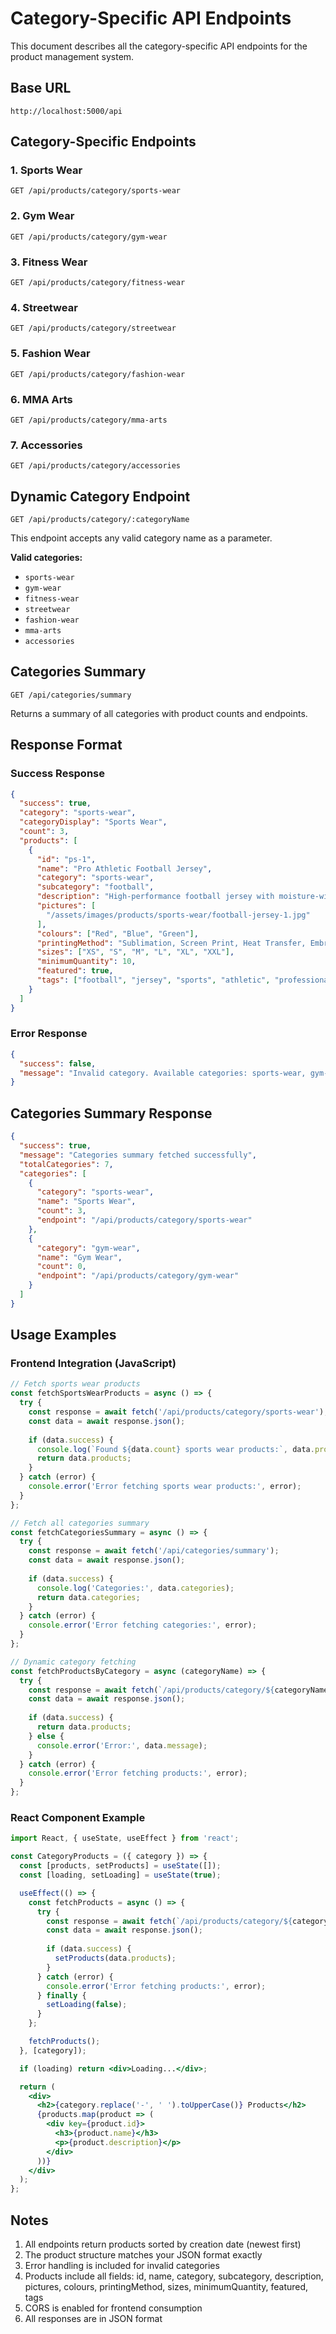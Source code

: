# Category-Specific API Endpoints

This document describes all the category-specific API endpoints for the product management system.

## Base URL
```
http://localhost:5000/api
```

## Category-Specific Endpoints

### 1. Sports Wear
```http
GET /api/products/category/sports-wear
```

### 2. Gym Wear
```http
GET /api/products/category/gym-wear
```

### 3. Fitness Wear
```http
GET /api/products/category/fitness-wear
```

### 4. Streetwear
```http
GET /api/products/category/streetwear
```

### 5. Fashion Wear
```http
GET /api/products/category/fashion-wear
```

### 6. MMA Arts
```http
GET /api/products/category/mma-arts
```

### 7. Accessories
```http
GET /api/products/category/accessories
```

## Dynamic Category Endpoint
```http
GET /api/products/category/:categoryName
```

This endpoint accepts any valid category name as a parameter.

**Valid categories:**
- `sports-wear`
- `gym-wear`
- `fitness-wear`
- `streetwear`
- `fashion-wear`
- `mma-arts`
- `accessories`

## Categories Summary
```http
GET /api/categories/summary
```

Returns a summary of all categories with product counts and endpoints.

## Response Format

### Success Response
```json
{
  "success": true,
  "category": "sports-wear",
  "categoryDisplay": "Sports Wear",
  "count": 3,
  "products": [
    {
      "id": "ps-1",
      "name": "Pro Athletic Football Jersey",
      "category": "sports-wear",
      "subcategory": "football",
      "description": "High-performance football jersey with moisture-wicking technology...",
      "pictures": [
        "/assets/images/products/sports-wear/football-jersey-1.jpg"
      ],
      "colours": ["Red", "Blue", "Green"],
      "printingMethod": "Sublimation, Screen Print, Heat Transfer, Embroidery",
      "sizes": ["XS", "S", "M", "L", "XL", "XXL"],
      "minimumQuantity": 10,
      "featured": true,
      "tags": ["football", "jersey", "sports", "athletic", "professional"]
    }
  ]
}
```

### Error Response
```json
{
  "success": false,
  "message": "Invalid category. Available categories: sports-wear, gym-wear, fitness-wear, streetwear, fashion-wear, mma-arts, accessories"
}
```

## Categories Summary Response
```json
{
  "success": true,
  "message": "Categories summary fetched successfully",
  "totalCategories": 7,
  "categories": [
    {
      "category": "sports-wear",
      "name": "Sports Wear",
      "count": 3,
      "endpoint": "/api/products/category/sports-wear"
    },
    {
      "category": "gym-wear",
      "name": "Gym Wear",
      "count": 0,
      "endpoint": "/api/products/category/gym-wear"
    }
  ]
}
```

## Usage Examples

### Frontend Integration (JavaScript)
```javascript
// Fetch sports wear products
const fetchSportsWearProducts = async () => {
  try {
    const response = await fetch('/api/products/category/sports-wear');
    const data = await response.json();
    
    if (data.success) {
      console.log(`Found ${data.count} sports wear products:`, data.products);
      return data.products;
    }
  } catch (error) {
    console.error('Error fetching sports wear products:', error);
  }
};

// Fetch all categories summary
const fetchCategoriesSummary = async () => {
  try {
    const response = await fetch('/api/categories/summary');
    const data = await response.json();
    
    if (data.success) {
      console.log('Categories:', data.categories);
      return data.categories;
    }
  } catch (error) {
    console.error('Error fetching categories:', error);
  }
};

// Dynamic category fetching
const fetchProductsByCategory = async (categoryName) => {
  try {
    const response = await fetch(`/api/products/category/${categoryName}`);
    const data = await response.json();
    
    if (data.success) {
      return data.products;
    } else {
      console.error('Error:', data.message);
    }
  } catch (error) {
    console.error('Error fetching products:', error);
  }
};
```

### React Component Example
```jsx
import React, { useState, useEffect } from 'react';

const CategoryProducts = ({ category }) => {
  const [products, setProducts] = useState([]);
  const [loading, setLoading] = useState(true);

  useEffect(() => {
    const fetchProducts = async () => {
      try {
        const response = await fetch(`/api/products/category/${category}`);
        const data = await response.json();
        
        if (data.success) {
          setProducts(data.products);
        }
      } catch (error) {
        console.error('Error fetching products:', error);
      } finally {
        setLoading(false);
      }
    };

    fetchProducts();
  }, [category]);

  if (loading) return <div>Loading...</div>;

  return (
    <div>
      <h2>{category.replace('-', ' ').toUpperCase()} Products</h2>
      {products.map(product => (
        <div key={product.id}>
          <h3>{product.name}</h3>
          <p>{product.description}</p>
        </div>
      ))}
    </div>
  );
};
```

## Notes

1. All endpoints return products sorted by creation date (newest first)
2. The product structure matches your JSON format exactly
3. Error handling is included for invalid categories
4. Products include all fields: id, name, category, subcategory, description, pictures, colours, printingMethod, sizes, minimumQuantity, featured, tags
5. CORS is enabled for frontend consumption
6. All responses are in JSON format
